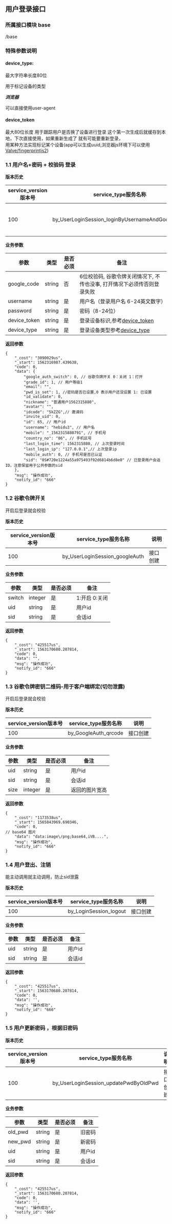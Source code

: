 ## 用户登录接口

### 所属接口模块 base

/base

### 特殊参数说明

#### device_type:  

最大字符串长度80位   

用于标记设备的类型   

***浏览器***

可以直接使用user-agent


#### device_token   
最大80位长度
用于跟踪用户是否换了设备进行登录
这个第一次生成后就缓存到本地，下次直接使用，如果重新生成了 就有可能要重新登录，   
用某种方法实现标记某个设备(app可以生成uuid,浏览器js环境下可以使用[Valve/fingerprintjs2](https://github.com/Valve/fingerprintjs2))

### 1.1 用户名+密码 + 校验码 登录

**版本历史**

|service_version版本号|service_type服务名称|说明|
|----|---|---|
|100|by_UserLoginSession_loginByUsernameAndGoogleAuth|接口创建|

**业务参数**

|参数 |类型|是否必须|备注|
| ---------------- | ------------------------ | ------------------------ | ------------------------ |
|google_code|string|否|6位校验码, 谷歌令牌关闭情况下, 不传也没事, 打开情况下必须传否则登录失败|
|username|string|是|用户名（登录用户名 6-24英文数字）|
|password|string|是|密码（8-24位）|
|device_token|string|是|登录设备标识,参考[device_token](#devicetoken)|
|device_type|string|是|登录设备类型参考[device_type](#devicetype)|

**返回参数** 
```
{
    "_cost": "3090029us",
    "_start": 1562316987.439638,
    "code": 0,
    "data": {
        "google_auth_switch": 0, // 谷歌令牌开关 0：关闭 1：打开
        "grade_id": 1, // 用户等级1
        "email": "",
        "pwd_is_set": 1, //密码是否已设置,0 表示用户还没设置 1: 已设置
        "id_validate": 0, 
        "nickname": "普通用户1562315880",
        "avatar": "",
        "idcode": "5kZZG",// 邀请码
        "invite_uid": 0,
        "id": 65, // 用户id
        "username": "hebidu3", // 用户名
        "mobile": "_1562315880791", // 手机号
        "country_no": "86", // 手机区号
        "last_login_time": 1562315880, // 上次登录时间
        "last_login_ip": "127.0.0.1",// 上次登录ip
        "mobile_auth": 0, // 手机号是否已认证
        "sid": "0S#720e1224a55a975493f92d6814b6d8e0" // 已登录用户会话ID，注意保留用于公共参数的sid
    },
    "msg": "操作成功",
    "notify_id": "666"
}
```


### 1.2 谷歌令牌开关

开启后登录就会校验

**版本历史**

|service_version版本号|service_type服务名称|说明|
|----|---|---|
|100|by_UserLoginSession_googleAuth|接口创建|

**业务参数**

|参数 |类型|是否必须|备注|
| ------- | ---------| ------- | ------------------------ |
|switch|integer|是|1:开启 0:关闭|
|uid|string|是|用户id|
|sid|string|是|会话id|

**返回参数** 
```
{
    "_cost": "425517us",
    "_start": 1563170680.207814,
    "code": 0,
    "data": "",
    "msg": "操作成功",
    "notify_id": "666"
}
```


### 1.3 谷歌令牌密钥二维码-用于客户端绑定(切勿泄露)

开启后登录就会校验

**版本历史**

|service_version版本号|service_type服务名称|说明|
|----|---|---|
|100|by_GoogleAuth_qrcode|接口创建|

**业务参数**

|参数 |类型|是否必须|备注|
| ------- | ---------| ------- | ------------------------ |
|uid|string|是|用户id|
|sid|string|是|会话id|
|size|integer|是|返回的图片宽高|

**返回参数** 
```
{
    "_cost": "1173538us",
    "_start": 1565843969.690346,
    "code": 0,
// base64 图片
    "data": "data:image\/png;base64,iVB....",
    "msg": "操作成功",
    "notify_id": "666"
}
```


### 1.4 用户登出、注销


能主动调用就主动调用，防止sid泄露

**版本历史**

|service_version版本号|service_type服务名称|说明|
|----|---|---|
|100|by_LoginSession_logout|接口创建|

**业务参数**

|参数 |类型|是否必须|备注|
| ------- | ---------| ------- | ------------------------ |
|uid|string|是|用户id|
|sid|string|是|会话id|

**返回参数** 
```
{
    "_cost": "425517us",
    "_start": 1563170680.207814,
    "code": 0,
    "data": '',
    "msg": "操作成功",
    "notify_id": "666"
}
```


### 1.5 用户更新密码 ，根据旧密码
**版本历史**

|service_version版本号|service_type服务名称|说明|
|----|---|---|
|100|by_UserLoginSession_updatePwdByOldPwd|接口创建|

**业务参数**

|参数 |类型|是否必须|备注|
| ------- | ---------| ------- | ------------------------ |
|old_pwd|string|是|旧密码|
|new_pwd|string|是|新密码|
|uid|string|是|用户id|
|sid|string|是|会话id|

**返回参数** 
```
{
    "_cost": "425517us",
    "_start": 1563170680.207814,
    "code": 0,
    "data": '',
    "msg": "操作成功",
    "notify_id": "666"
}
```

